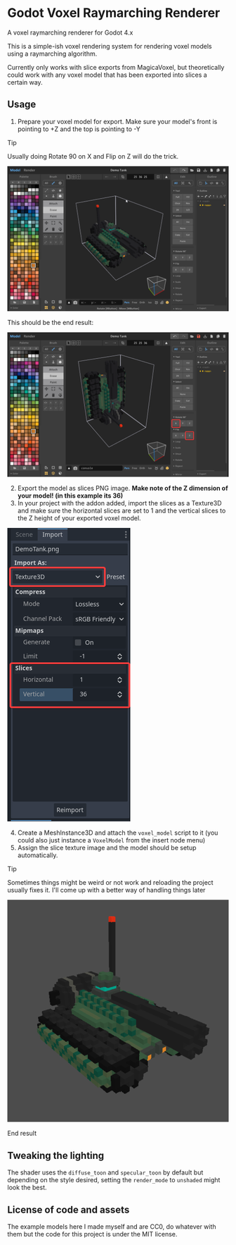 # Godot Voxel Raymarching Renderer
 A voxel raymarching renderer for Godot 4.x

This is a simple-ish voxel rendering system for rendering voxel models using a raymarching algorithm.

Currently only works with slice exports from MagicaVoxel, but theoretically could work with any voxel model that has been exported into slices a certain way.

## Usage
1. Prepare your voxel model for export. Make sure your model's front is pointing to +Z and the top is pointing to -Y
> [!TIP]
> Usually doing Rotate 90 on X and Flip on Z will do the trick.

![base model](./docs/base_model.png)

This should be the end result:

![prepped model](./docs/adjusted_model.png)

2. Export the model as slices PNG image. **Make note of the Z dimension of your model! (in this example its 36)**
3. In your project with the addon added, import the slices as a Texture3D and make sure the horizontal slices are set to 1 and the vertical slices to the Z height of your exported voxel model.

![slice image import settings](./docs/slice_import.png)

4. Create a MeshInstance3D and attach the `voxel_model` script to it (you could also just instance a `VoxelModel` from the insert node menu)
5. Assign the slice texture image and the model should be setup automatically.

> [!TIP]
> Sometimes things might be weird or not work and reloading the project usually fixes it. I'll come up with a better way of handling things later

![in engine model](./icon.png)

End result

## Tweaking the lighting
The shader uses the `diffuse_toon` and `specular_toon` by default but depending on the style desired, setting the `render_mode` to `unshaded` might look the best.


## License of code and assets

The example models here I made myself and are CC0, do whatever with them but the code for this project is under the MIT license. 
